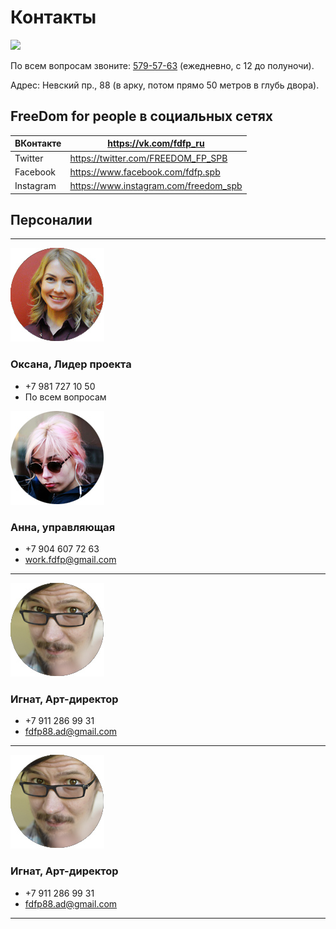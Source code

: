 # Контакты

![](http://placehold.it/950x450)

По всем вопросам звоните: <a href="tel:+78125795763">579-57-63</a> (ежедневно, с 12 до полуночи).

Адрес: Невский пр., 88 (в арку, потом прямо 50 метров в глубь двора).

## FreeDom for people в социальных сетях

| ВКонтакте | https://vk.com/fdfp_ru |
| --------- | ---------------------- |
| Twitter   | https://twitter.com/FREEDOM_FP_SPB    |
| Facebook  | https://www.facebook.com/fdfp.spb   |
| Instagram | https://www.instagram.com/freedom_spb  |

## Персоналии

- - -

![](Окс.jpg)

### Оксана, Лидер проекта

* +7 981 727 10 50
* По всем вопросам

![](аня.jpg)

### Анна, управляющая

* +7 904 607 72 63
* work.fdfp@gmail.com

- - -

![<img src="http://placehold.it/150x150" align="right">](Никита.jpg)

### Игнат, Арт-директор

* +7 911 286 99 31
* fdfp88.ad@gmail.com

- - -

![<img src="http://placehold.it/150x150" align="right">](Никита.jpg)

### Игнат, Арт-директор

* +7 911 286 99 31
* fdfp88.ad@gmail.com

- - -